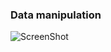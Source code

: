### Data manipulation
![ScreenShot](https://github.com/shnlee-ds/VAXproject/blob/master/Data%20manipulation/manipulation%20process.png)
